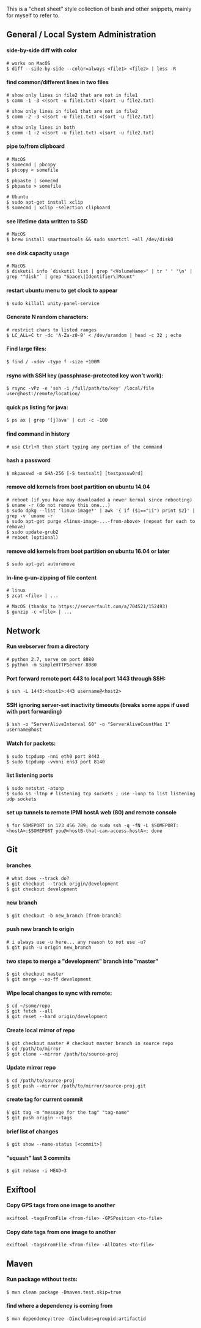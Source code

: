 
[//]: # (gen-title: Linux Notes - philthompson.me)

[//]: # (gen-keywords: linux, command, line, tips, terminal)

[//]: # (gen-description: A collection of bash and other snippets)

[//]: # (gen-meta-end)

This is a "cheat sheet" style collection of bash and other snippets, mainly for myself to refer to.

## General / Local System Administration

#### side-by-side diff with color

	# works on MacOS
	$ diff --side-by-side --color=always <file1> <file2> | less -R

#### find common/different lines in two files

	# show only lines in file2 that are not in file1
	$ comm -1 -3 <(sort -u file1.txt) <(sort -u file2.txt)

	# show only lines in file1 that are not in file2
	$ comm -2 -3 <(sort -u file1.txt) <(sort -u file2.txt)

	# show only lines in both
	$ comm -1 -2 <(sort -u file1.txt) <(sort -u file2.txt)

#### pipe to/from clipboard

	# MacOS
	$ somecmd | pbcopy
	$ pbcopy < somefile

	$ pbpaste | somecmd
	$ pbpaste > somefile

	# Ubuntu
	$ sudo apt-get install xclip
	$ somecmd | xclip -selection clipboard

#### see lifetime data written to SSD

	# MacOS
	$ brew install smartmontools && sudo smartctl —all /dev/disk0

#### see disk capacity usage

	# MacOS
	$ diskutil info `diskutil list | grep "<VolumeName>" | tr ' ' '\n' | grep "^disk"` | grep "Space\|Identifier\|Mount"

#### restart ubuntu menu to get clock to appear
	
	$ sudo killall unity-panel-service

#### Generate N random characters:

	# restrict chars to listed ranges
	$ LC_ALL=C tr -dc 'A-Za-z0-9' < /dev/urandom | head -c 32 ; echo

#### Find large files:

	$ find / -xdev -type f -size +100M

#### rsync with SSH key (passphrase-protected key won't work):

	$ rsync -vPz -e 'ssh -i /full/path/to/key' /local/file user@host:/remote/location/

#### quick ps listing for java:

	$ ps ax | grep '[j]ava' | cut -c -100


#### find command in history

	# use Ctrl+R then start typing any portion of the command

#### hash a password

	$ mkpasswd -m SHA-256 [-S testsalt] [testpassw0rd]

#### remove old kernels from boot partition on ubuntu 14.04

	# reboot (if you have may downloaded a newer kernal since rebooting)
	$ uname -r (do not remove this one...)
	$ sudo dpkg --list 'linux-image*' | awk '{ if ($1=="ii") print $2}' | grep -v `uname -r`
	$ sudo apt-get purge <linux-image-...-from-above> (repeat for each to remove)
	$ sudo update-grub2 
	# reboot (optional)

#### remove old kernels from boot partition on ubuntu 16.04 or later

	$ sudo apt-get autoremove

#### In-line g-un-zipping of file content

	# linux
	$ zcat <file> | ...

	# MacOS (thanks to https://serverfault.com/a/704521/152493)
	$ gunzip -c <file> | ...


## Network

#### Run webserver from a directory

	# python 2.7, serve on port 8080
	$ python -m SimpleHTTPServer 8080

#### Port forward remote port 443 to local port 1443 through SSH:

	$ ssh -L 1443:<host1>:443 username@<host2>

#### SSH ignoring server-set inactivity timeouts (breaks some apps if used with port forwarding)

	$ ssh -o "ServerAliveInterval 60" -o "ServerAliveCountMax 1" username@host

#### Watch for packets:

	$ sudo tcpdump -nni eth0 port 8443
	$ sudo tcpdump -vvnni ens3 port 8140

#### list listening ports

	$ sudo netstat -atunp
	$ sudo ss -ltnp # listening tcp sockets ; use -lunp to list listening udp sockets

#### set up tunnels to remote IPMI hostA web (80) and remote console

	$ for SOMEPORT in 123 456 789; do sudo ssh -q -fN -L $SOMEPORT:<hostA>:$SOMEPORT you@<hostB-that-can-access-hostA>; done


## Git

#### branches

	# what does --track do?
	$ git checkout --track origin/development
	$ git checkout development

#### new branch

	$ git checkout -b new_branch [from-branch]

#### push new branch to origin

	# i always use -u here... any reason to not use -u?
	$ git push -u origin new_branch

#### two steps to merge a "development" branch into "master"

	$ git checkout master
	$ git merge --no-ff development

#### Wipe local changes to sync with remote:

	$ cd ~/some/repo
	$ git fetch --all
	$ git reset --hard origin/development

#### Create local mirror of repo

	$ git checkout master # checkout master branch in source repo
	$ cd /path/to/mirror
	$ git clone --mirror /path/to/source-proj

#### Update mirror repo

	$ cd /path/to/source-proj
	$ git push --mirror /path/to/mirror/source-proj.git

#### create tag for current commit

	$ git tag -m "message for the tag" "tag-name"
	$ git push origin --tags

#### brief list of changes

	$ git show --name-status [<commit>]

#### "squash" last 3 commits

	$ git rebase -i HEAD~3


## Exiftool

#### Copy GPS tags from one image to another

	exiftool -tagsFromFile <from-file> -GPSPosition <to-file>

#### Copy date tags from one image to another

	exiftool -tagsFromFile <from-file> -AllDates <to-file>

## Maven

#### Run package without tests:

	$ mvn clean package -Dmaven.test.skip=true

#### find where a dependency is coming from

	$ mvn dependency:tree -Dincludes=groupid:artifactid
